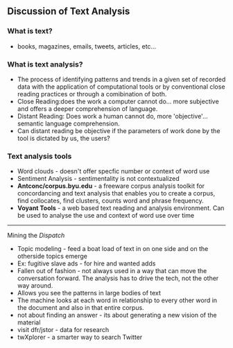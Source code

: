 ## Discussion of Text Analysis 

### What is text?
- books, magazines, emails, tweets, articles, etc...

### What is text analysis?

- The process of identifying patterns and trends in a given set of recorded data with the application of computational tools or by conventional close reading practices or through a comibination of both. 
- Close Reading:does the work a computer cannot do... more subjective and offers a deeper comprehension of language. 
- Distant Reading: Does work a human cannot do, more 'objective'... semantic language comprehension.
- Can distant reading be objective if the parameters of work done by the tool is dictated by us, the users?

### Text analysis tools
- Word clouds - doesn't offer specfic number or context of word use 
- Sentiment Analysis - sentimentality is not contextualized 
- **Antconc/corpus.byu.edu** - a freeware corpus analysis toolkit for concordancing and text analysis that enables you to create a corpus, find collocates, find clusters, counts word and phrase frequency.
- **Voyant Tools** - a web based text reading and analysis environment. Can be used to analyse the use and context of word use over time

--- 
Mining the _Dispatch_ 

- Topic modeling - feed a boat load of text in on one side and on the otherside topics emerge 
- Ex: fugitive slave ads - for hire and wanted adds 
- Fallen out of fashion - not always used in a way that can move the conversation forward. The analysis has to drive the tech, not the other way around. 
- Allows you see the patterns in large bodies of text 
- The machine looks at each word in relationship to every other word in the document and also in that entire corpus. 
- not about finding an answer - its about generating a new vision of the material 
- visit dfr/jstor - data for research 
- twXplorer - a smarter way to search Twitter 

